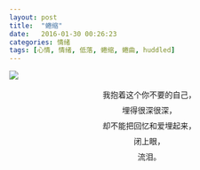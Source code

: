 ```yaml
---
layout: post
title:  "蜷缩"
date:   2016-01-30 00:26:23
categories: 情绪
tags: [心情, 情绪, 低落, 蜷缩, 蜷曲, huddled]
---
```

![
](/images/postimg/2016-01-30.jpg)
<div style="text-align:center;line-height:2;">
我抱着这个你不要的自己，<br />
埋得很深很深，<br />
却不能把回忆和爱埋起来，<br />
闭上眼，<br />
流泪。
</div>